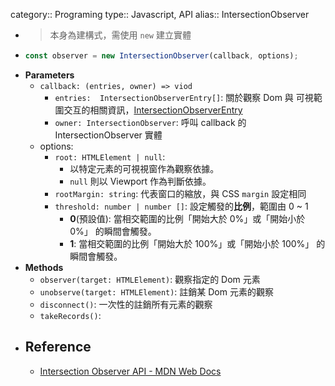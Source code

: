 category:: Programing
type:: Javascript, API
alias:: IntersectionObserver

- > 本身為建構式，需使用 `new` 建立實體
- ```javascript
  const observer = new IntersectionObserver(callback, options);
  ```
- **Parameters**
	- `callback: (entries, owner) => viod`
		- `entries:  IntersectionObserverEntry[]`: 關於觀察 Dom 與 可視範圍交互的相關資訊，[IntersectionObserverEntry](https://developer.mozilla.org/en-US/docs/Web/API/IntersectionObserverEntry)
		- `owner: IntersectionObserver`: 呼叫 callback 的 IntersectionObserver 實體
	- options:
		- `root: HTMLElement | null`:
			- 以特定元素的可視視窗作為觀察依據。
			- `null` 則以 Viewport 作為判斷依據。
		- `rootMargin: string`: 代表窗口的縮放，與 CSS `margin` 設定相同
		- `threshold: number | number []`: 設定觸發的**比例**，範圍由 0 ~ 1
			- **0**(預設值): 當相交範圍的比例「開始大於 0%」或「開始小於 0%」 的瞬間會觸發。
			- **1**: 當相交範圍的比例「開始大於 100%」或「開始小於 100%」 的瞬間會觸發。
- **Methods**
	- `observer(target: HTMLElement)`: 觀察指定的 Dom 元素
	- `unobserve(target: HTMLElement)`: 註銷某 Dom 元素的觀察
	- `disconnect()`: 一次性的註銷所有元素的觀察
	- `takeRecords()`:
- ## Reference
	- [Intersection Observer API - MDN Web Docs](https://developer.mozilla.org/en-US/docs/Web/API/Intersection_Observer_API)
